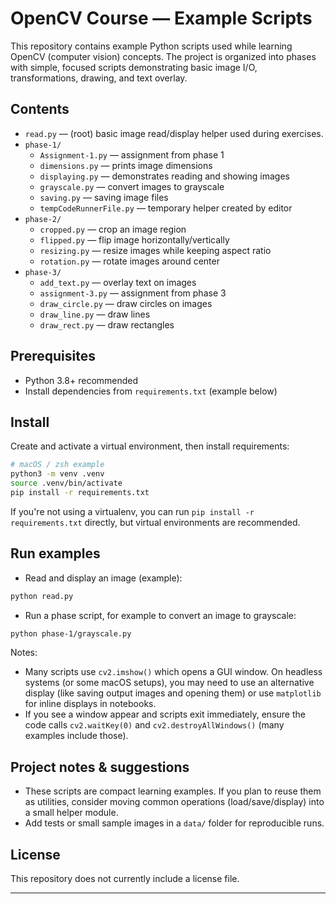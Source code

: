 # OpenCV Course — Example Scripts

This repository contains example Python scripts used while learning OpenCV (computer vision) concepts. The project is organized into phases with simple, focused scripts demonstrating basic image I/O, transformations, drawing, and text overlay.

## Contents

- `read.py` — (root) basic image read/display helper used during exercises.
- `phase-1/`
  - `Assignment-1.py` — assignment from phase 1
  - `dimensions.py` — prints image dimensions
  - `displaying.py` — demonstrates reading and showing images
  - `grayscale.py` — convert images to grayscale
  - `saving.py` — saving image files
  - `tempCodeRunnerFile.py` — temporary helper created by editor
- `phase-2/`
  - `cropped.py` — crop an image region
  - `flipped.py` — flip image horizontally/vertically
  - `resizing.py` — resize images while keeping aspect ratio
  - `rotation.py` — rotate images around center
- `phase-3/`
  - `add_text.py` — overlay text on images
  - `assignment-3.py` — assignment from phase 3
  - `draw_circle.py` — draw circles on images
  - `draw_line.py` — draw lines
  - `draw_rect.py` — draw rectangles

## Prerequisites

- Python 3.8+ recommended
- Install dependencies from `requirements.txt` (example below)

## Install

Create and activate a virtual environment, then install requirements:

```bash
# macOS / zsh example
python3 -m venv .venv
source .venv/bin/activate
pip install -r requirements.txt
```

If you're not using a virtualenv, you can run `pip install -r requirements.txt` directly, but virtual environments are recommended.

## Run examples

- Read and display an image (example):

```bash
python read.py
```

- Run a phase script, for example to convert an image to grayscale:

```bash
python phase-1/grayscale.py
```

Notes:
- Many scripts use `cv2.imshow()` which opens a GUI window. On headless systems (or some macOS setups), you may need to use an alternative display (like saving output images and opening them) or use `matplotlib` for inline displays in notebooks.
- If you see a window appear and scripts exit immediately, ensure the code calls `cv2.waitKey(0)` and `cv2.destroyAllWindows()` (many examples include those).

## Project notes & suggestions

- These scripts are compact learning examples. If you plan to reuse them as utilities, consider moving common operations (load/save/display) into a small helper module.
- Add tests or small sample images in a `data/` folder for reproducible runs.

## License

This repository does not currently include a license file.

---
